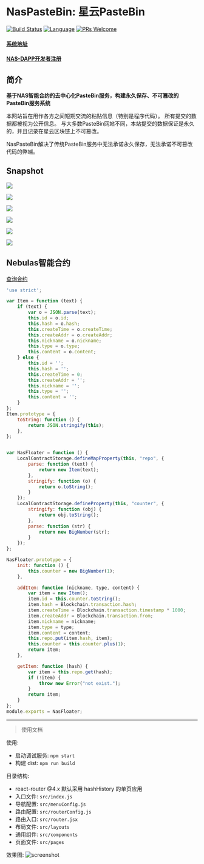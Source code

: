 # NasPasteBin: 星云PasteBin

[![Build Status](https://travis-ci.org/kun368/NasPasteBin.svg?branch=master)](https://travis-ci.org/kun368/NasPasteBin)
[![Language](https://img.shields.io/badge/language-javascript-blue.svg)](https://github.com/kun368/NasPasteBin)
[![PRs Welcome](https://img.shields.io/badge/PRs-welcome-brightgreen.svg)](https://github.com/kun368/NasPasteBin)

#### [系统地址](http://paste.zzkun.com)

#### [NAS-DAPP开发者注册](https://incentive.nebulas.io/cn/signup.html?invite=OILxo)


## 简介

**基于NAS智能合约的去中心化PasteBin服务，构建永久保存、不可篡改的PasteBin服务系统**

本网站旨在用作各方之间短期交流的粘贴信息（特别是程序代码）。 所有提交的数据都被视为公开信息。 与大多数PasteBin网站不同，本站提交的数据保证是永久的，并且记录在星云区块链上不可篡改。

NasPasteBin解决了传统PasteBin服务中无法承诺永久保存，无法承诺不可篡改代码的弊端。

## Snapshot

![](http://zzkun-tuchuang.oss-cn-hangzhou.aliyuncs.com/18-5-16/45747890.jpg)

![](http://zzkun-tuchuang.oss-cn-hangzhou.aliyuncs.com/18-5-16/96758929.jpg)

![](http://zzkun-tuchuang.oss-cn-hangzhou.aliyuncs.com/18-5-16/46934645.jpg)

![](http://zzkun-tuchuang.oss-cn-hangzhou.aliyuncs.com/18-5-16/99545496.jpg)

![](http://zzkun-tuchuang.oss-cn-hangzhou.aliyuncs.com/18-5-16/97276753.jpg)

![](http://zzkun-tuchuang.oss-cn-hangzhou.aliyuncs.com/18-5-16/26066554.jpg)

## Nebulas智能合约

[查询合约](https://explorer.nebulas.io/#/address/n22gG1rJ2YrGE3UhCwQZ1cMfbzxvGDDkUW8)

```javascript
'use strict';

var Item = function (text) {
    if (text) {
        var o = JSON.parse(text);
        this.id = o.id;
        this.hash = o.hash;
        this.createTime = o.createTime;
        this.createAddr = o.createAddr;
        this.nickname = o.nickname;
        this.type = o.type;
        this.content = o.content;
    } else {
        this.id = '';
        this.hash = '';
        this.createTime = 0;
        this.createAddr = '';
        this.nickname = '';
        this.type = '';
        this.content = '';
    }
};
Item.prototype = {
    toString: function () {
        return JSON.stringify(this);
    },
};


var NasFloater = function () {
    LocalContractStorage.defineMapProperty(this, "repo", {
        parse: function (text) {
            return new Item(text);
        },
        stringify: function (o) {
            return o.toString();
        }
    });
    LocalContractStorage.defineProperty(this, "counter", {
        stringify: function (obj) {
            return obj.toString();
        },
        parse: function (str) {
            return new BigNumber(str);
        }
    });
};

NasFloater.prototype = {
    init: function () {
        this.counter = new BigNumber(1);
    },

    addItem: function (nickname, type, content) {
        var item = new Item();
        item.id = this.counter.toString();
        item.hash = Blockchain.transaction.hash;
        item.createTime = Blockchain.transaction.timestamp * 1000;
        item.createAddr = Blockchain.transaction.from;
        item.nickname = nickname;
        item.type = type;
        item.content = content;
        this.repo.put(item.hash, item);
        this.counter = this.counter.plus(1);
        return item;
    },

    getItem: function (hash) {
        var item = this.repo.get(hash);
        if (!item) {
            throw new Error("not exist.");
        }
        return item;
    }
};
module.exports = NasFloater;

```

---

> 使用文档

使用:

* 启动调试服务: `npm start`
* 构建 dist: `npm run build`

目录结构:

* react-router @4.x 默认采用 hashHistory 的单页应用
* 入口文件: `src/index.js`
* 导航配置: `src/menuConfig.js`
* 路由配置: `src/routerConfig.js`
* 路由入口: `src/router.jsx`
* 布局文件: `src/layouts`
* 通用组件: `src/components`
* 页面文件: `src/pages`

效果图:
![screenshot](https://img.alicdn.com/tfs/TB1gbWhqMmTBuNjy1XbXXaMrVXa-2544-1308.png)
